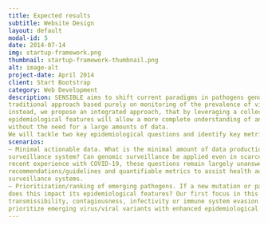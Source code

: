 ```yaml
---
title: Expected results
subtitle: Website Design
layout: default
modal-id: 5
date: 2014-07-14
img: startup-framework.png
thumbnail: startup-framework-thumbnail.png
alt: image-alt
project-date: April 2014
client: Start Bootstrap
category: Web Development
description: SENSIBLE aims to shift current paradigms in pathogens genomic surveillance. We move away from the
traditional approach based purely on monitoring of the prevalence of viral variants and lineages, based on big data and,
instead, we propose an integrated approach, that by leveraging a collection of different key evolutionary and
epidemiological features will allow a more complete understanding of an epidemic, produce more informative results, and
without the need for a large amounts of data.
We will tackle two key epidemiological questions and identify key metrics for raising alerts and early warnings in both
scenarios:
– Minimal actionable data. What is the minimal amount of data production/availability required to set up an effective
surveillance system? Can genomic surveillance be applied even in scarce/low resources settings? Notwithstanding the
recent experience with COVID-19, these questions remain largely unanswered. We aim to provide resource-aware
recommendations/guidelines and quantifiable metrics to assist health authorities in the set-up of “minimal” pathogen’s
surveillance systems.
– Prioritization/ranking of emerging pathogens. If a new mutation or pattern of mutations arise in a human pathogen, how
does this impact its epidemiological features? Our first focus in this case are changes that may provoke increased
transmissibility, contagiousness, infectivity or immune system evasion. We plan to build a scoring system to rank and
prioritize emerging virus/viral variants with enhanced epidemiological features.
---
```

